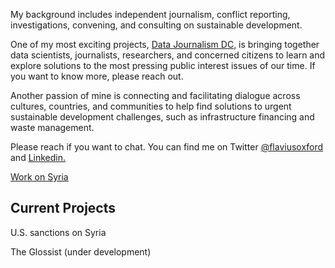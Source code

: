 My background includes independent journalism, conflict reporting, investigations, convening, and consulting on sustainable development.

One of my most exciting projects, [Data Journalism DC](https://www.meetup.com/data-journalism/), is bringing together data scientists, journalists, researchers, and concerned citizens to learn and explore solutions to the most pressing public interest issues of our time. If you want to know more, please reach out.

Another passion of mine is connecting and facilitating dialogue across cultures, countries, and communities to help find solutions to urgent sustainable development challenges, such as infrastructure financing and waste management.

Please reach if you want to chat. You can find me on Twitter [@flaviusoxford](https://twitter.com/flaviusoxford) and [Linkedin.](https://www.linkedin.com/in/flaviusoxford/)

[Work on Syria](./work_on_Syria)

## Current Projects

U.S. sanctions on Syria 

The Glossist (under development)
